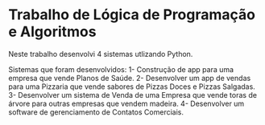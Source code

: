 # Trabalho de Lógica de Programação e Algoritmos
Neste trabalho desenvolvi 4 sistemas utlizando Python.

Sistemas que foram desenvolvidos:
1- Construção de app para uma empresa que vende Planos de Saúde.
2- Desenvolver um app de vendas para uma Pizzaria que vende sabores de Pizzas Doces e Pizzas Salgadas.
3- Desenvolver um sistema de Venda de uma Empresa que vende toras de árvore para outras empresas que vendem madeira.
4- Desenvolver um software de gerenciamento de Contatos Comerciais.
